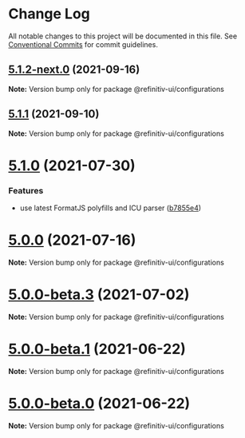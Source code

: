 # Change Log

All notable changes to this project will be documented in this file.
See [Conventional Commits](https://conventionalcommits.org) for commit guidelines.

## [5.1.2-next.0](https://git.sami.int.thomsonreuters.com/elf/refinitiv-ui/compare/@refinitiv-ui/configurations@5.1.1...@refinitiv-ui/configurations@5.1.2-next.0) (2021-09-16)

**Note:** Version bump only for package @refinitiv-ui/configurations





## [5.1.1](https://git.sami.int.thomsonreuters.com/elf/refinitiv-ui/compare/@refinitiv-ui/configurations@5.1.0...@refinitiv-ui/configurations@5.1.1) (2021-09-10)

**Note:** Version bump only for package @refinitiv-ui/configurations





# [5.1.0](https://git.sami.int.thomsonreuters.com/elf/refinitiv-ui/compare/@refinitiv-ui/configurations@5.0.0...@refinitiv-ui/configurations@5.1.0) (2021-07-30)


### Features

* use latest FormatJS polyfills and ICU parser ([b7855e4](https://git.sami.int.thomsonreuters.com/elf/refinitiv-ui/commits/b7855e409d10d9c8b9f31a34953470549295a8ab))





# [5.0.0](https://git.sami.int.thomsonreuters.com/elf/refinitiv-ui/compare/@refinitiv-ui/configurations@5.0.0-beta.3...@refinitiv-ui/configurations@5.0.0) (2021-07-16)

**Note:** Version bump only for package @refinitiv-ui/configurations





# [5.0.0-beta.3](https://git.sami.int.thomsonreuters.com/elf/refinitiv-ui/compare/@refinitiv-ui/configurations@5.0.0-beta.1...@refinitiv-ui/configurations@5.0.0-beta.3) (2021-07-02)

**Note:** Version bump only for package @refinitiv-ui/configurations

# [5.0.0-beta.1](https://git.sami.int.thomsonreuters.com/elf/refinitiv-ui/compare/@refinitiv-ui/configurations@5.0.0-beta.0...@refinitiv-ui/configurations@5.0.0-beta.1) (2021-06-22)

**Note:** Version bump only for package @refinitiv-ui/configurations

# [5.0.0-beta.0](https://git.sami.int.thomsonreuters.com/elf/refinitiv-ui/compare/@refinitiv-ui/configurations@5.0.0-alpha.4...@refinitiv-ui/configurations@5.0.0-beta.0) (2021-06-22)

**Note:** Version bump only for package @refinitiv-ui/configurations
